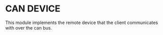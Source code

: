 # CAN DEVICE

This module implements the remote device that the client communicates with over the can bus. 